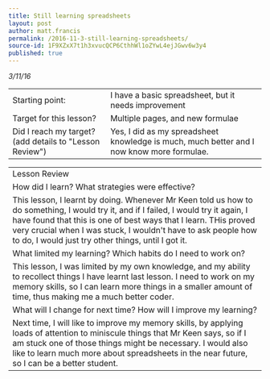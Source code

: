```yaml
---
title: Still learning spreadsheets
layout: post
author: matt.francis
permalink: /2016-11-3-still-learning-spreadsheets/
source-id: 1F9XZxX7t1h3xvucQCP6CthhWl1oZYwL4ejJGwv6w3y4
published: true
---
```

*3/11/16*
 
<table>
  <tr>
    <td>Starting point:</td>
    <td>I have a basic spreadsheet, but it needs improvement</td>
  </tr>
  <tr>
    <td>Target for this lesson?</td>
    <td>Multiple pages, and new formulae</td>
  </tr>
  <tr>
    <td>Did I reach my target? 
(add details to "Lesson Review")</td>
    <td> Yes, I did as my spreadsheet knowledge is much, much better and I now know more formulae.</td>
  </tr>
</table>
 
 
<table>
  <tr>
    <td>Lesson Review</td>
  </tr>
  <tr>
    <td>How did I learn? What strategies were effective? </td>
  </tr>
  <tr>
    <td>This lesson, I learnt by doing. Whenever Mr Keen told us how to do something, I would try it, and if I failed, I would try it again, I have found that this is one of best ways that I learn. THis proved very crucial when I was stuck, I wouldn't have to ask people how to do, I would just try other things, until I got it.</td>
  </tr>
  <tr>
    <td>What limited my learning? Which habits do I need to work on? </td>
  </tr>
  <tr>
    <td>This lesson, I was limited by my own knowledge, and my ability to recollect things I have learnt last lesson. I need to work on my memory skills, so I can learn more things in a smaller amount of time, thus making me a much better coder.</td>
  </tr>
  <tr>
    <td>What will I change for next time? How will I improve my learning?</td>
  </tr>
  <tr>
    <td>Next time, I will like to improve my memory skills, by applying loads of attention to miniscule things that Mr Keen says, so if I am stuck one of those things might be necessary. I would also like to learn much more about spreadsheets in the near future, so I can be a better student.</td>
  </tr>
</table>

